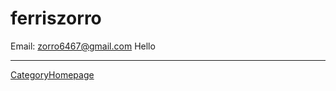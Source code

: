 

# ferriszorro

Email: [zorro6467@gmail.com](zorro6467@gmail.com) 
Hello 



---

 <a href="/CategoryHomepage">CategoryHomepage</a> 
